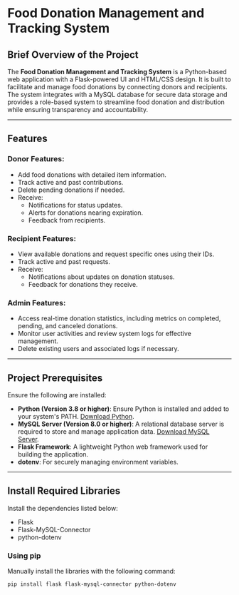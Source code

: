 # Food Donation Management and Tracking System

## Brief Overview of the Project
The **Food Donation Management and Tracking System** is a Python-based web application with a Flask-powered UI and HTML/CSS design. It is built to facilitate and manage food donations by connecting donors and recipients. The system integrates with a MySQL database for secure data storage and provides a role-based system to streamline food donation and distribution while ensuring transparency and accountability.

---

## Features

### Donor Features:
- Add food donations with detailed item information.
- Track active and past contributions.
- Delete pending donations if needed.
- Receive:
  - Notifications for status updates.
  - Alerts for donations nearing expiration.
  - Feedback from recipients.

### Recipient Features:
- View available donations and request specific ones using their IDs.
- Track active and past requests.
- Receive:
  - Notifications about updates on donation statuses.
  - Feedback for donations they receive.

### Admin Features:
- Access real-time donation statistics, including metrics on completed, pending, and canceled donations.
- Monitor user activities and review system logs for effective management.
- Delete existing users and associated logs if necessary.

---

## Project Prerequisites
Ensure the following are installed:

- **Python (Version 3.8 or higher)**: Ensure Python is installed and added to your system's PATH. [Download Python](https://www.python.org/).
- **MySQL Server (Version 8.0 or higher)**: A relational database server is required to store and manage application data. [Download MySQL Server](https://dev.mysql.com/downloads/).
- **Flask Framework**: A lightweight Python web framework used for building the application.
- **dotenv**: For securely managing environment variables.

---

## Install Required Libraries

Install the dependencies listed below:

- Flask
- Flask-MySQL-Connector
- python-dotenv

### Using pip
Manually install the libraries with the following command:
```bash
pip install flask flask-mysql-connector python-dotenv
